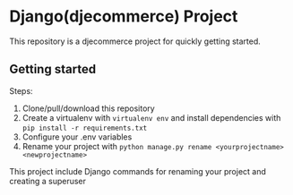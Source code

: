 # Django(djecommerce) Project 

This repository is a djecommerce project for quickly getting started.

## Getting started

Steps:

1. Clone/pull/download this repository
2. Create a virtualenv with `virtualenv env` and install dependencies with `pip install -r requirements.txt`
3. Configure your .env variables
4. Rename your project with `python manage.py rename <yourprojectname> <newprojectname>`

This project include Django commands for renaming your project and creating a superuser
